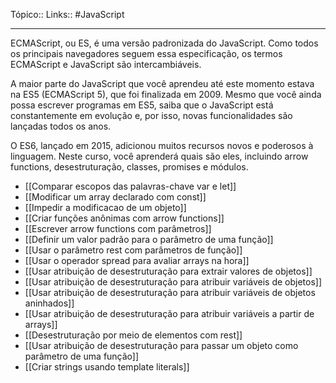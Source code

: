 Tópico::
Links:: #JavaScript 

---
ECMAScript, ou ES, é uma versão padronizada do JavaScript. Como todos os principais navegadores seguem essa especificação, os termos ECMAScript e JavaScript são intercambiáveis.

A maior parte do JavaScript que você aprendeu até este momento estava na ES5 (ECMAScript 5), que foi finalizada em 2009. Mesmo que você ainda possa escrever programas em ES5, saiba que o JavaScript está constantemente em evolução e, por isso, novas funcionalidades são lançadas todos os anos.

O ES6, lançado em 2015, adicionou muitos recursos novos e poderosos à linguagem. Neste curso, você aprenderá quais são eles, incluindo arrow functions, desestruturação, classes, promises e módulos.

- [[Comparar escopos das palavras-chave var e let]]
- [[Modificar um array declarado com const]]
- [[Impedir a modificacao de um objeto]]
- [[Criar funções anônimas com arrow functions]]
- [[Escrever arrow functions com parâmetros]]
- [[Definir um valor padrão para o parâmetro de uma função]]
- [[Usar o parâmetro rest com parâmetros de função]]
- [[Usar o operador spread para avaliar arrays na hora]]
- [[Usar atribuição de desestruturação para extrair valores de objetos]]
- [[Usar atribuição de desestruturação para atribuir variáveis de objetos]]
- [[Usar atribuição de desestruturação para atribuir variáveis de objetos aninhados]]
- [[Usar atribuição de desestruturação para atribuir variáveis a partir de arrays]]
- [[Desestruturação por meio de elementos com rest]]
- [[Usar atribuição de desestruturação para passar um objeto como parâmetro de uma função]]
- [[Criar strings usando template literals]]


